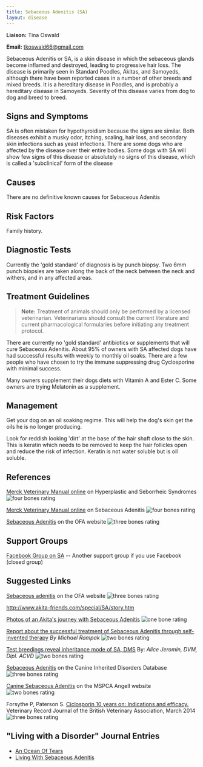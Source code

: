 ```yaml
---
title: Sebaceous Adenitis (SA)
layout: disease
---
```


**Liaison:** Tina Oswald

**Email:** [tkoswald66@gmail.com](mailto:tkoswald66@gmail.com)

Sebaceous Adenitis or SA, is a skin disease in which the sebaceous
glands become inflamed and destroyed, leading to progressive hair loss.
The disease is primarily seen in Standard Poodles, Akitas, and Samoyeds,
although there have been reported cases in a number of other breeds and
mixed breeds. It is a hereditary disease in Poodles, and is probably a
hereditary disease in Samoyeds. Severity of this disease varies from dog
to dog and breed to breed.

## Signs and Symptoms

SA is often mistaken for hypothyroidism because the signs are similar.
Both diseases exhibit a musky odor, itching, scaling, hair loss, and
secondary skin infections such as yeast infections. There are some dogs
who are affected by the disease over their entire bodies. Some dogs
with SA will show few signs of this disease or absolutely no signs of
this disease, which is called a 'subclinical' form of the disease

## Causes

There are no definitive known causes for Sebaceous Adenitis

## Risk Factors

Family history.

## Diagnostic Tests

Currently the 'gold standard' of diagnosis is by punch biopsy. Two 6mm
punch biopsies are taken along the back of the neck between the neck and
withers, and in any affected areas.

## Treatment Guidelines

> **Note:** Treatment of animals should only be performed by a licensed
> veterinarian. Veterinarians should consult the current literature and
> current pharmacological formularies before initiating any treatment
> protocol.

There are currently no 'gold standard' antibiotics or supplements that
will cure Sebaceous Adenitis. About 95% of owners with SA affected
dogs have had successful results with weekly to monthly oil soaks.
There are a few people who have chosen to try the immune suppressing
drug Cyclosporine with minimal success.

Many owners supplement their dogs diets with Vitamin A and Ester C.
Some owners are trying Melatonin as a supplement.

## Management

Get your dog on an oil soaking regime. This will help the dog's skin
get the oils he is no longer producing.

Look for reddish looking 'dirt' at the base of the hair shaft close to
the skin. This is keratin which needs to be removed to keep the hair
follicles open and reduce the risk of infection. Keratin is not water
soluble but is oil soluble.

## References

[Merck Veterinary Manual online](https://www.merckvetmanual.com/integumentary-system/congenital-and-inherited-anomalies-of-the-integumentary-system/hyperplastic-and-seborrheic-syndromes-in-animals) on Hyperplastic and Seborrheic Syndromes ![four bones rating](/img/4-bones.gif)

[Merck Veterinary Manual online](https://www.merckvetmanual.com/ear-disorders/diseases-of-the-pinna/sebaceous-adenitis) on Sebaceous Adenitis ![four bones rating](/img/4-bones.gif)

[Sebaceous Adenitis](https://www.ofa.org/diseases/other-diseases/sebaceous-adenitis) on the OFA website ![three bones rating](/img/3-bones.gif)

## Support Groups

[Facebook Group on SA](https://www.facebook.com/groups/1037582446280841/)
-- Another support group if you use Facebook (closed group)

## Suggested Links

[Sebaceous adenitis](https://www.ofa.org/diseases/other-diseases/sebaceous-adenitis)
on the OFA website ![three bones rating](/img/3-bones.gif)

<http://www.akita-friends.com/special/SA/story.htm>

[Photos of an Akita's journey with Sebaceous Adenitis](http://www.akita-friends.com/special/SA/story.htm) ![one bone rating](/img/1-bone.gif)

[Report about the successful treatment of Sebaceous Adenitis through self-invented therapy](http://www.akita-friends.com/special/satreat.htm)
_By Michael Rampak_ ![two bones rating](/img/2-bones.gif)

[Test breedings reveal inheritance mode of SA, DMS](https://www.dvm360.com/view/test-breedings-reveal-inheritance-mode-sa-dms)
By: _Alice Jeromin, DVM, Dipl. ACVD_ ![two bones rating](/img/2-bones.gif)

[Sebaceous Adenitis](http://cidd.discoveryspace.ca/disorder/sebaceous-adenitis.html)
on the Canine Inherited Disorders Database ![three bones rating](/img/3-bones.gif)

[Canine Sebaceous Adenitis](https://www.mspca.org/angell_services/canine-sebaceous-adenitis)
on the MSPCA Angell website ![two bones rating](/img/2-bones.gif)

Forsythe P, Paterson S. [Ciclosporin 10 years on: Indications and efficacy.](https://pubmed.ncbi.nlm.nih.gov/24682697/)
Veterinary Record Journal of the British Veterinary Association, March 2014 ![three bones rating](/img/3-bones.gif)

## "Living with a Disorder" Journal Entries

- [An Ocean Of Tears](/diseases/sebaceous-adenitis-sa-an-ocean-of-tears)
- [Living With Sebaceous Adenitis](/diseases/sebaceous-adenitis-sa-living-with)
